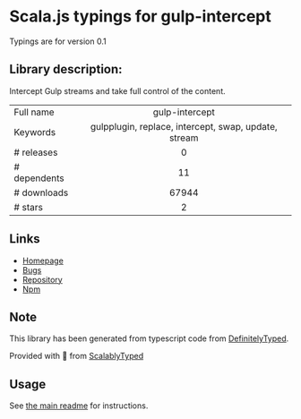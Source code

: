 
# Scala.js typings for gulp-intercept

Typings are for version 0.1

## Library description:
Intercept Gulp streams and take full control of the content.

|                    |                 |
| ------------------ | :-------------: |
| Full name          | gulp-intercept |
| Keywords           | gulpplugin, replace, intercept, swap, update, stream |
| # releases         | 0 |
| # dependents       | 11 |
| # downloads        | 67944 |
| # stars            | 2 |

## Links
- [Homepage](https://github.com/khilnani/gulp-intercept#readme)
- [Bugs](https://github.com/khilnani/gulp-intercept/issues)
- [Repository](https://github.com/khilnani/gulp-intercept)
- [Npm](https://www.npmjs.com/package/gulp-intercept)
    


## Note
This library has been generated from typescript code from [DefinitelyTyped](https://definitelytyped.org).

Provided with :purple_heart: from [ScalablyTyped](https://github.com/oyvindberg/ScalablyTyped)

## Usage
See [the main readme](../../readme.md) for instructions.


